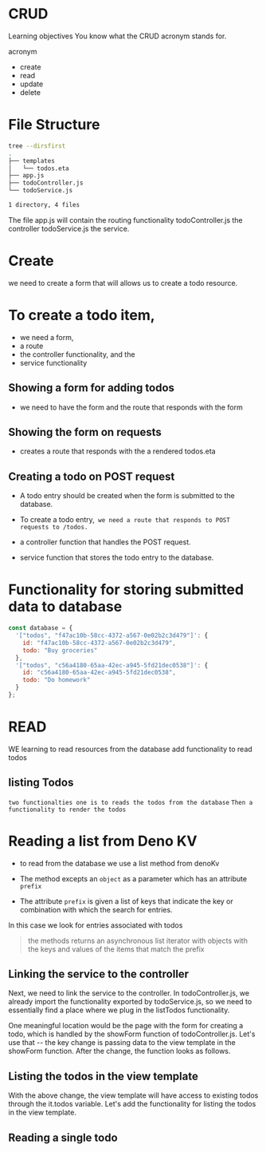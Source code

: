 # CRUD


Learning objectives
You know what the CRUD acronym stands for.


acronym 
* create 
* read 
* update 
* delete 


# File Structure

```bash
tree --dirsfirst
.
├── templates
│   └── todos.eta
├── app.js
├── todoController.js
└── todoService.js

1 directory, 4 files
```

The file app.js will contain the routing functionality 
todoController.js the controller
todoService.js the service.

# Create

we need to create a form that will allows us to create a todo resource.

# To create a todo item, 
* we need a form,
* a route 
* the controller functionality, and the 
* service functionality


## Showing a form for adding todos

*  we need to have the form and the route that responds with the form 

##  Showing the form on requests

* creates a route that responds with the a rendered todos.eta

## Creating a todo on POST request

* A todo entry should be created when the form is submitted
to the database. 

* To create a todo entry,` we need a route that responds to POST requests to /todos.`

* a controller function that handles the POST request.

* service function that stores the todo entry to the database.

# Functionality for storing submitted data to database

```js
const database = {
  '["todos", "f47ac10b-58cc-4372-a567-0e02b2c3d479"]': { 
    id: "f47ac10b-58cc-4372-a567-0e02b2c3d479", 
    todo: "Buy groceries" 
  },
  '["todos", "c56a4180-65aa-42ec-a945-5fd21dec0538"]': { 
    id: "c56a4180-65aa-42ec-a945-5fd21dec0538", 
    todo: "Do homework" 
  }
};
```

# READ

WE learning to read resources from the database 
add functionality to read todos 


## listing Todos

`two functionalties one is to reads the todos from the database`
`Then a functionality to render the todos`


# Reading a list from Deno KV

* to read from the database we use a list method from denoKv 
* The method excepts an `object` as a parameter which has an attribute `prefix`

* The attribute `prefix` is given a list of keys that indicate the key or combination with which the search for entries. 

In this case we look for entries associated with todos 

> the methods returns an asynchronous list iterator with objects with the keys and values of the items that match the prefix

## Linking the service to the controller

Next, we need to link the service to the controller. In todoController.js, we already import the functionality exported by todoService.js, so we need to essentially find a place where we plug in the listTodos functionality.

One meaningful location would be the page with the form for creating a todo, which is handled by the showForm function of todoController.js. Let's use that -- the key change is passing data to the view template in the showForm function. After the change, the function looks as follows.

## Listing the todos in the view template

With the above change, the view template will have access to existing todos through the it.todos variable. Let's add the functionality for listing the todos in the view template.

##  Reading a single todo